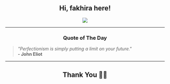 <h2 align="center"> Hi, fakhira here!</h2>

<p align="center">
<a href="https://github.com/fakhiralkda" alt="github streak"><img src="https://dvst-streak.herokuapp.com/?user=fakhiralkda&theme=tokyonight&fire=DD472C"></a>
</p>

<hr>
<h3 align="center">Quote of The Day</h3>
<p align="center">
<blockquote>
<i>"Perfectionism is simply putting a limit on your future."</i>
<br>
<b>- John Eliot</b>
</blockquote>
</p>


<hr>
<h2 align="center">Thank You 🙏🏼</h2>
